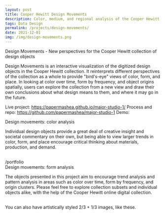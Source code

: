 ```yaml
---
layout: post
title: Cooper Hewitt Design Movements
description: Color, medium, and regional analysis of the Cooper Hewitt collection
tags: Data Design
permalink: /projects/design-movements/
date: 2021-12-01
img: /img/design-movements.png
---
```


Design Movements - New perspectives for the Cooper Hewitt collection of design objects

Design Movements is an interactive visualization of the digitized design objects in the Cooper Hewitt collection. It reinterprets different perspectives of the collection as a whole to provide "bird's-eye" views of color, form, and place. In looking at color over time, form by frequency, and object origins spatially, users can explore the collection from a new view and draw their own conclusions about what design means to them, and where it may go in the future.

Live project: https://papermashea.github.io/major-studio-1/
Process and repo: https://github.com/papermashea/major-studio-1
Demo: 

<div class="img_row">
	<img class="col three" src="{{ site.baseurl }}/img/design-movements/color2.png" alt="" title="example image"/>
</div>
<div class="col three caption">
Design movements: color analysis
</div>

Individual design objects provide a great deal of creative insight and societal commentary on their own, but being able to view larger trends in color, form, and place encourage critical thinking about materials, production, and demand.


<div class="img_row">
	<img class="col two" src="{{ site.baseurl }}/img/design-movements/form1.png" alt="" title="example image"/>
	<img class="col one" src="{{ site.baseurl }}/img/design-movements/form2.png" alt="" title="example image"/>
</div>
/portfolio<div class="col three caption">
	Design movements: form analysis 
</div>

The objects presented in this project aim to encourage trend analysis and pattern analysis in areas such as color over time, form by frequency, and origin clusters. Please feel free to explore collection subsets and individual objects alike, with the help of the Cooper Hewitt online digital collection.

<div class="img_row">
	<img class="col two" src="{{ site.baseurl }}/img/6.jpg" alt="" title="example image"/>
	<img class="col one" src="{{ site.baseurl }}/img/11.jpg" alt="" title="example image"/>
</div>
<div class="col three caption">
	You can also have artistically styled 2/3 + 1/3 images, like these.
</div>
